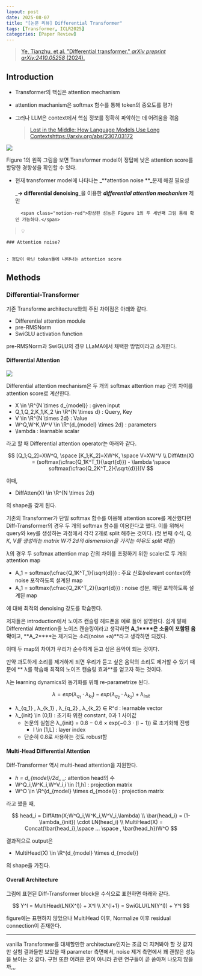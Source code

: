 ```yaml
---
layout: post
date: 2025-08-07
title: "[논문 리뷰] Differential Transformer"
tags: [Transformer, ICLR2025]
categories: [Paper Review]
---
```


> [Ye, Tianzhu, et al. "Differential transformer." ](https://arxiv.org/abs/2410.05258)[_arXiv preprint arXiv:2410.05258_](https://arxiv.org/abs/2410.05258)[ (2024).](https://arxiv.org/abs/2410.05258)



## Introduction

- Transformer의 핵심은 attention mechanism
- attention machanism은 softmax 함수를 통해 token의 중요도를 평가
- 그러나 LLM은 context에서 핵심 정보를 정확히 파악하는 데 어려움을 겪음

	> [Lost in the Middle: How Language Models Use Long Contextshttps://arxiv.org/abs/2307.03172](https://arxiv.org/abs/2307.03172)


![](https://prod-files-secure.s3.us-west-2.amazonaws.com/542b861c-36a8-4051-84e5-8804b6728dba/9083ea56-691a-4752-ae26-47f403431ac8/image.png?X-Amz-Algorithm=AWS4-HMAC-SHA256&X-Amz-Content-Sha256=UNSIGNED-PAYLOAD&X-Amz-Credential=ASIAZI2LB4662NROIR2C%2F20250906%2Fus-west-2%2Fs3%2Faws4_request&X-Amz-Date=20250906T110055Z&X-Amz-Expires=3600&X-Amz-Security-Token=IQoJb3JpZ2luX2VjECEaCXVzLXdlc3QtMiJHMEUCIQDF%2BCt%2F0CP5s9DWnIOlp%2Fpw9%2BIYB1HnN5VBYqnnVmsQ9gIgHiMxCSoB1QUMO%2F53gu8J0QhlI%2BqZJV7vkXfq%2BlpApvMqiAQIiv%2F%2F%2F%2F%2F%2F%2F%2F%2F%2FARAAGgw2Mzc0MjMxODM4MDUiDLzoE245eVo0EtZ87SrcAxujLTBUR5Jk%2BvVyTl98XgcJ%2BMyM1IMLM9sSttC02RkmhI2mRDVqHUrA7KN3xANlH9fwvpwfekK0wyE7JRriyiDr%2FguY1pXjjLADAhw4FcdCyxHrXfm0dTp69dTtHKmoRXZPVDEZekShcVsKEDM9R0q%2BoTghj3bBSipQykV0h9c%2FB5omJmPPXNPHw2TbB1xhTZF%2F8AI4yzOJ535sjPJ7BITYkZs3w%2BiGTukA54nqIQx729Bifv1hX%2BifRJjS5A0ay%2Ffl9ivGlL0xpELDestwibP6ArWAwlps8nw33h9Igj9onpF9M50w%2F5roFdEKjk%2BF6cfK3rsEHVVxFlu8XvuFV6zECtcHBVhN7aB8QoUOJ4rdMX3co%2BNTWimo7LKSk%2BPfDxCk2J7O5ns4MRfQMXvlFvmetd1bcCGvnwtj3lPa00egsrE%2BapsDevhk0FzXtSJcemfpVkwlYovA76hJzlyhgjFSJNvaip4lf7wz1oAvWv0QJhN4R4TBB9RPu2RthgGkS2aPEkGn0RRFNpDEIwZtV1CRoaM%2BpwejTCSXvLFDVx%2FD3%2FQJNa94If3c9xu25R2uwvFVImHp6crZJ3rN3Dk7SUGF3E2lVSj%2BW5gJNtCxdHnMcnC5x5I%2F8dCGqfknMOrn78UGOqUBN0upkqOjdcFUUvjLvEnH3Xr%2FOW%2FJYthtKL2j9irFtwTtrY5G2O93%2B1zhBXjlRqPbWaFr7OyLDyC4xQFkdWo4nbvnDW9EYNuFiySQu%2BLSwzMeMspG77VKsAuriH%2FIBiDfnpTFMm9N6o%2BeKHMbadm%2FN4wy3eJGdz%2BKKvgmSEZGxoFm55oMUUnFmAEsW6%2BA6bshkODUZTfs1HCrcraKATh8xzffroZC&X-Amz-Signature=953fc936e5ca9e8e05a7cd0d0804047c3ef1fed57d81b14864bdc93f18b11165&X-Amz-SignedHeaders=host&x-amz-checksum-mode=ENABLED&x-id=GetObject)


Figure 1의 왼쪽 그림을 보면 Transformer model이 정답에 낮은 attention score를 할당한 경향성을 확인할 수 있다.

- 현재 transformer model에 나타나는 _**attention noise **_문제 해결 필요성

	_**→ differential denoising**_을 이용한 _**differential attention mechanism**_ 제안


		<span class="notion-red">향상된 성능은 Figure 1의 두 세번째 그림 통해 확인 가능하다.</span>


> 💡 


	### Attention noise?


	: 정답이 아닌 token들에 나타나는 attention score



## Methods



### Differential-Transformer


기존 Transforme architecture와의 주된 차이점은 아래와 같다.

- Differential attention module
- pre-RMSNorm
- SwiGLU activation function

pre-RMSNorm과 SwiGLU의 경우 LLaMA에서 채택한 방법이라고 소개한다.



#### Differential Attention


![](https://prod-files-secure.s3.us-west-2.amazonaws.com/542b861c-36a8-4051-84e5-8804b6728dba/116d70b2-1963-4810-9167-f4c7d8a06e8f/image.png?X-Amz-Algorithm=AWS4-HMAC-SHA256&X-Amz-Content-Sha256=UNSIGNED-PAYLOAD&X-Amz-Credential=ASIAZI2LB4662NROIR2C%2F20250906%2Fus-west-2%2Fs3%2Faws4_request&X-Amz-Date=20250906T110055Z&X-Amz-Expires=3600&X-Amz-Security-Token=IQoJb3JpZ2luX2VjECEaCXVzLXdlc3QtMiJHMEUCIQDF%2BCt%2F0CP5s9DWnIOlp%2Fpw9%2BIYB1HnN5VBYqnnVmsQ9gIgHiMxCSoB1QUMO%2F53gu8J0QhlI%2BqZJV7vkXfq%2BlpApvMqiAQIiv%2F%2F%2F%2F%2F%2F%2F%2F%2F%2FARAAGgw2Mzc0MjMxODM4MDUiDLzoE245eVo0EtZ87SrcAxujLTBUR5Jk%2BvVyTl98XgcJ%2BMyM1IMLM9sSttC02RkmhI2mRDVqHUrA7KN3xANlH9fwvpwfekK0wyE7JRriyiDr%2FguY1pXjjLADAhw4FcdCyxHrXfm0dTp69dTtHKmoRXZPVDEZekShcVsKEDM9R0q%2BoTghj3bBSipQykV0h9c%2FB5omJmPPXNPHw2TbB1xhTZF%2F8AI4yzOJ535sjPJ7BITYkZs3w%2BiGTukA54nqIQx729Bifv1hX%2BifRJjS5A0ay%2Ffl9ivGlL0xpELDestwibP6ArWAwlps8nw33h9Igj9onpF9M50w%2F5roFdEKjk%2BF6cfK3rsEHVVxFlu8XvuFV6zECtcHBVhN7aB8QoUOJ4rdMX3co%2BNTWimo7LKSk%2BPfDxCk2J7O5ns4MRfQMXvlFvmetd1bcCGvnwtj3lPa00egsrE%2BapsDevhk0FzXtSJcemfpVkwlYovA76hJzlyhgjFSJNvaip4lf7wz1oAvWv0QJhN4R4TBB9RPu2RthgGkS2aPEkGn0RRFNpDEIwZtV1CRoaM%2BpwejTCSXvLFDVx%2FD3%2FQJNa94If3c9xu25R2uwvFVImHp6crZJ3rN3Dk7SUGF3E2lVSj%2BW5gJNtCxdHnMcnC5x5I%2F8dCGqfknMOrn78UGOqUBN0upkqOjdcFUUvjLvEnH3Xr%2FOW%2FJYthtKL2j9irFtwTtrY5G2O93%2B1zhBXjlRqPbWaFr7OyLDyC4xQFkdWo4nbvnDW9EYNuFiySQu%2BLSwzMeMspG77VKsAuriH%2FIBiDfnpTFMm9N6o%2BeKHMbadm%2FN4wy3eJGdz%2BKKvgmSEZGxoFm55oMUUnFmAEsW6%2BA6bshkODUZTfs1HCrcraKATh8xzffroZC&X-Amz-Signature=03ba3d68e2dec8b3893fbb94f292b53cba887437988201dd1f5f16065c9c300e&X-Amz-SignedHeaders=host&x-amz-checksum-mode=ENABLED&x-id=GetObject)


Differential attention mechanism은 두 개의 softmax attention map 간의 차이를 attention score로 계산한다.

- X \in \R^{N \times d\_{model}} : given input
- Q\_1,Q\_2,K\_1,K\_2 \in \R^{N \times d} : Query, Key
- V \in \R^{N \times 2d} : Value
- W^Q,W^K,W^V \in \R^{d\_{model} \times 2d} : parameters
- \lambda : learnable scalar

라고 할 때 Differential attention operator는 아래와 같다.


$$
[Q_1;Q_2]=XW^Q, \space [K_1;K_2]=XW^K, \space V=XW^V \\
DiffAttn(X) = (softmax(\cfrac{Q_1K^T_1}{\sqrt{d}}) - \lambda \space softmax(\cfrac{Q_2K^T_2}{\sqrt{d}}))V
$$


이때,

- DiffAtten(X) \in \R^{N \times 2d}

의 shape을 갖게 된다.


기존의 Transformer가 단일 softmax 함수를 이용해 attention score를 계산했다면 Diff-Transformer의 경우 두 개의 softmax 함수를 이용한다고 했다. 이를 위해서 query와 key를 생성하는 과정에서 각각 2개로 split 해주는 것이다. <span class="notion-red">(첫 번째 수식, </span><span class="notion-red">_Q, K, V를 생성하는 matrix W가 2d의 dismension을 가지는 이유도 split 때문_</span><span class="notion-red">)</span>


 λ의 경우 두 softmax attention map 간의 차이를 조정하기 위한 scaler로 두 개의 attention map

- A\_1 = softmax(\cfrac{Q\_1K^T\_1}{\sqrt{d}}) : 주요 신호(relevant context)와 noise 포착하도록 설계된 map
- A\_1 = softmax(\cfrac{Q\_2K^T\_2}{\sqrt{d}}) : noise 성분, 패턴 포착하도록 설계된 map 

에 대해 최적의 denoising 강도를 학습한다.


저자들은 introduction에서 노이즈 캔슬링 헤드폰을 예로 들어 설명한다. 쉽게 말해 Differential Attention을 노이즈 캔슬링이라고 생각하면 **A\_1****은 소음이 포함된 음악**이고, **A\_2****는 제거되는 소리(noise +a)**라고 생각하면 되겠다. 


이때 두 map의 차이가 우리가 순수하게 듣고 싶은 음악이 되는 것이다. 


만약 과도하게 소리를 제거하게 되면 우리가 듣고 싶은 음악의 소리도 제거할 수 있기 때문에 ** λ를 학습해 최적의 노이즈 캔슬링 효과**를 얻고자 하는 것이다.


λ는 learning dynamics와 동기화를 위해 re-parametrize 된다.


$$
\lambda = exp(\lambda_{q_1} \cdot \lambda_{k_1}) - exp(\lambda_{q_2} \cdot \lambda_{k_2}) + \lambda_{init}
$$

- λ\_{q\_1} , λ\_{k\_1} , λ\_{q\_2} , λ\_{k\_2} ∈ R^d : learnable vector
- λ\_{init} \in (0,1) : 초기화 위한 constant, 0과 1 사이값
	- 논문의 실험은 λ\_{init} = 0.8 − 0.6 × exp(−0.3 · (l − 1)) 로 초기화해 진행
		- l \in [1,L] : layer index
	- 단순히 0.8로 사용하는 것도 robust함


#### **Multi-Head Differential Attention**


Diff-Transformer 역시 multi-head attention을 지원한다.

- _h = d\_{model}/2d__ _: attention head의 수
- W^Q\_i,W^K\_i,W^V\_i,i \in [1,h] : projection matrix
- W^O \in \R^{d\_{model} \times d\_{model}} : projection matrix

라고 했을 때,


$$
head_i = DiffAttn(X;W^Q_i,W^K_i,W^V_i,\lambda) \\
\bar{head_i} = (1-\lambda_{init}) \cdot LN(head_i) \\
MultiHead(X) = Concat(\bar{head_i},\space ... \space , \bar{head_h})W^O
$$


결과적으로 output은

- MultiHead(X) \in \R^{d\_{model} \times d\_{model}}

의 shape을 가진다.



#### Overall Architecture


그림에 표현된 Diff-Transformer block을 수식으로 표현하면 아래와 같다.


$$
Y^l = MultiHead(LN(X^l)) + X^l \\
X^{l+1} = SwiGLU(LN(Y^l)) + Y^l
$$


figure에는 표현하지 않았으나 MultiHead 이후, Normalize 이후 residual connection이 존재한다.


---


vanilla Transformer를 대체할만한 architecture인지는 조금 더 지켜봐야 할 것 같지만 실험 결과들만 보았을 때 parameter 측면에서, noise 제거 측면에서 꽤 괜찮은 성능을 보이는 것 같다. 구현 또한 어려운 편이 아니라 관련 연구들이 곧 쏟아져 나오지 않을까,,,

